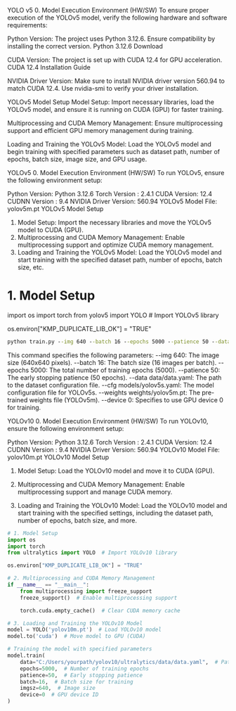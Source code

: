 YOLO v5
0. Model Execution Environment (HW/SW)
To ensure proper execution of the YOLOv5 model, verify the following hardware and software requirements:

Python Version: The project uses Python 3.12.6. Ensure compatibility by installing the correct version. Python 3.12.6 Download

CUDA Version: The project is set up with CUDA 12.4 for GPU acceleration. CUDA 12.4 Installation Guide

NVIDIA Driver Version: Make sure to install NVIDIA driver version 560.94 to match CUDA 12.4. Use nvidia-smi to verify your driver installation.

YOLOv5 Model Setup
Model Setup: Import necessary libraries, load the YOLOv5 model, and ensure it is running on CUDA (GPU) for faster training.

Multiprocessing and CUDA Memory Management: Ensure multiprocessing support and efficient GPU memory management during training.

Loading and Training the YOLOv5 Model: Load the YOLOv5 model and begin training with specified parameters such as dataset path, number of epochs, batch size, image size, and GPU usage.

YOLOv5
0. Model Execution Environment (HW/SW)
To run YOLOv5, ensure the following environment setup:

Python Version: Python 3.12.6
Torch Version : 2.4.1
CUDA Version: 12.4
CUDNN Version : 9.4
NVIDIA Driver Version: 560.94
YOLOv5 Model File: yolov5m.pt
YOLOv5 Model Setup
1. Model Setup: Import the necessary libraries and move the YOLOv5 model to CUDA (GPU).
2. Multiprocessing and CUDA Memory Management: Enable multiprocessing support and optimize CUDA memory management.
3. Loading and Training the YOLOv5 Model: Load the YOLOv5 model and start training with the specified dataset path, number of epochs, batch size, etc.



# 1. Model Setup
import os
import torch
from yolov5 import YOLO  # Import YOLOv5 library

os.environ["KMP_DUPLICATE_LIB_OK"] = "TRUE"

```cmd
python train.py --img 640 --batch 16 --epochs 5000 --patience 50 --data data/data.yaml --cfg models/yolov5s.yaml --weights weights/yolov5m.pt --device 0

```

This command specifies the following parameters:
--img 640: The image size (640x640 pixels).
--batch 16: The batch size (16 images per batch).
--epochs 5000: The total number of training epochs (5000).
--patience 50: The early stopping patience (50 epochs).
--data data/data.yaml: The path to the dataset configuration file.
--cfg models/yolov5s.yaml: The model configuration file for YOLOv5s.
--weights weights/yolov5m.pt: The pre-trained weights file (YOLOv5m).
--device 0: Specifies to use GPU device 0 for training.



YOLOv10
0. Model Execution Environment (HW/SW)
To run YOLOv10, ensure the following environment setup:

Python Version: Python 3.12.6
Torch Version : 2.4.1
CUDA Version: 12.4
CUDNN Version : 9.4
NVIDIA Driver Version: 560.94
YOLOv10 Model File: yolov10m.pt
YOLOv10 Model Setup
1. Model Setup: Load the YOLOv10 model and move it to CUDA (GPU).

2. Multiprocessing and CUDA Memory Management: Enable multiprocessing support and manage CUDA memory.

3. Loading and Training the YOLOv10 Model: Load the YOLOv10 model and start training with the specified settings, including the dataset path, number of epochs, batch size, and more.

```python
# 1. Model Setup
import os
import torch
from ultralytics import YOLO  # Import YOLOv10 library

os.environ["KMP_DUPLICATE_LIB_OK"] = "TRUE"

# 2. Multiprocessing and CUDA Memory Management
if __name__ == "__main__":
    from multiprocessing import freeze_support
    freeze_support()  # Enable multiprocessing support

    torch.cuda.empty_cache()  # Clear CUDA memory cache

# 3. Loading and Training the YOLOv10 Model
model = YOLO('yolov10m.pt')  # Load YOLOv10 model
model.to('cuda')  # Move model to GPU (CUDA)

# Training the model with specified parameters
model.train(
    data="C:/Users/yourpath/yolov10/ultralytics/data/data.yaml",  # Path to dataset configuration
    epochs=5000,  # Number of training epochs
    patience=50,  # Early stopping patience
    batch=16,  # Batch size for training
    imgsz=640,  # Image size
    device=0  # GPU device ID
)
```